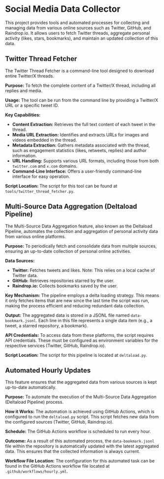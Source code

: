 # Social Media Data Collector

This project provides tools and automated processes for collecting and managing data from various online sources such as Twitter, GitHub, and Raindrop.io. It allows users to fetch Twitter threads, aggregate personal activity (likes, stars, bookmarks), and maintain an updated collection of this data.

## Twitter Thread Fetcher

The Twitter Thread Fetcher is a command-line tool designed to download entire Twitter/X threads.

**Purpose:** To fetch the complete content of a Twitter/X thread, including all replies and media.

**Usage:** The tool can be run from the command line by providing a Twitter/X URL or a specific tweet ID.

**Key Capabilities:**

*   **Content Extraction:** Retrieves the full text content of each tweet in the thread.
*   **Media URL Extraction:** Identifies and extracts URLs for images and videos embedded in the thread.
*   **Metadata Extraction:** Gathers metadata associated with the thread, such as engagement statistics (likes, retweets, replies) and author information.
*   **URL Handling:** Supports various URL formats, including those from both `twitter.com` and `x.com` domains.
*   **Command-Line Interface:** Offers a user-friendly command-line interface for easy operation.

**Script Location:** The script for this tool can be found at `tools/twitter_thread_fetcher.py`.

## Multi-Source Data Aggregation (Deltaload Pipeline)

The Multi-Source Data Aggregation feature, also known as the Deltaload Pipeline, automates the collection and aggregation of personal activity data from various online platforms.

**Purpose:** To periodically fetch and consolidate data from multiple sources, ensuring an up-to-date collection of personal online activities.

**Data Sources:**

*   **Twitter:** Fetches tweets and likes. Note: This relies on a local cache of Twitter data.
*   **GitHub:** Retrieves repositories starred by the user.
*   **Raindrop.io:** Collects bookmarks saved by the user.

**Key Mechanism:** The pipeline employs a delta loading strategy. This means it only fetches items that are new since the last time the script was run, making the process efficient and reducing redundant data collection.

**Output:** The aggregated data is stored in a JSONL file named `data-bookmark.jsonl`. Each line in this file represents a single data item (e.g., a tweet, a starred repository, a bookmark).

**API Credentials:** To access data from these platforms, the script requires API credentials. These must be configured as environment variables for the respective services (Twitter, GitHub, Raindrop.io).

**Script Location:** The script for this pipeline is located at `deltaload.py`.

## Automated Hourly Updates

This feature ensures that the aggregated data from various sources is kept up-to-date automatically.

**Purpose:** To automate the execution of the Multi-Source Data Aggregation (Deltaload Pipeline) process.

**How it Works:** The automation is achieved using GitHub Actions, which is configured to run the `deltaload.py` script. This script fetches new data from the configured sources (Twitter, GitHub, Raindrop.io).

**Schedule:** The GitHub Actions workflow is scheduled to run every hour.

**Outcome:** As a result of this automated process, the `data-bookmark.jsonl` file within the repository is automatically updated with the latest aggregated data. This ensures that the collected information is always current.

**Workflow File Location:** The configuration for this automated task can be found in the GitHub Actions workflow file located at `.github/workflows/hourly.yml`.
